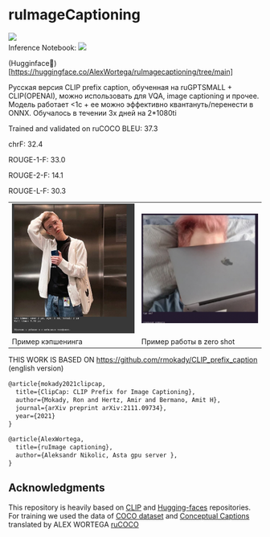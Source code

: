 # ruImageCaptioning



<a href="https://opensource.org/licenses/MIT"><img src="https://img.shields.io/badge/License-MIT-yellow.svg"></a>  
Inference Notebook: <a href="https://colab.research.google.com/drive/1tsVMWUE6_AKXiHyinCSOSRPGhbjVEyRM?usp=sharing"><img src="https://colab.research.google.com/assets/colab-badge.svg" height=20></a>  

(Hugginface🤗)[https://huggingface.co/AlexWortega/ruImagecaptioning/tree/main]

Русская версия CLIP prefix caption, обученная на ruGPTSMALL + CLIP(OPENAI), можно использовать для VQA, image captioning и прочее. Модель работает <1c + ее можно эффективно квантануть/перенести в ONNX. Обучалось в течении 3х дней на 2*1080ti

Trained and validated on ruCOCO
BLEU:     	37.3

chrF:     	32.4

ROUGE-1-F:	33.0

ROUGE-2-F:	14.1

ROUGE-L-F:	30.3

<table>
  <tr>
    <td><img src="images/photo_2021-11-13_13-08-38.jpg" ></td>
    <td><img src="images/Снимок экрана 2022-05-20 в 15.54.33.png" ></td>
   
  </tr>
  <tr>
    <td> Пример кэпшенинга</td>
     <td>Пример работы в zero shot</td>
     
  </tr>
 </table>


THIS WORK IS BASED ON https://github.com/rmokady/CLIP_prefix_caption (english version)
```
@article{mokady2021clipcap,
  title={ClipCap: CLIP Prefix for Image Captioning},
  author={Mokady, Ron and Hertz, Amir and Bermano, Amit H},
  journal={arXiv preprint arXiv:2111.09734},
  year={2021}
}
```
```
@article{AlexWortega,
  title={ruImage captioning},
  author={Aleksandr Nikolic, Asta gpu server },
}
```

## Acknowledgments
This repository is heavily based on [CLIP](https://github.com/openai/CLIP) and [Hugging-faces](https://github.com/huggingface/transformers) repositories.
For training we used the data of [COCO dataset](https://cocodataset.org/#home)  and [Conceptual Captions](https://ai.google.com/research/ConceptualCaptions/) translated by ALEX WORTEGA [ruCOCO](https://github.com/AlexWortega/ru_COCO)  
